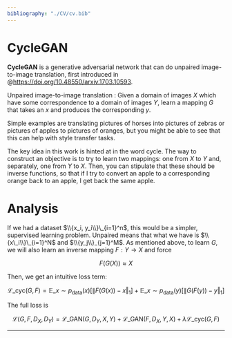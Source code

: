 ```yaml
---
bibliography: "./CV/cv.bib"
---
```


# CycleGAN

**CycleGAN** is a generative adversarial network that can do unpaired image-to-image translation, first introduced in @https://doi.org/10.48550/arxiv.1703.10593.

Unpaired image-to-image translation
: Given a domain of images $X$ which have some correspondence to a domain of images $Y$, learn a mapping $G$ that takes an $x$ and produces the corresponding $y$.

Simple examples are translating pictures of horses into pictures of zebras or pictures of apples to pictures of oranges, but you might be able to see that this can help with style transfer tasks.

The key idea in this work is hinted at in the word cycle. The way to construct an objective is to try to learn two mappings: one from $X$ to $Y$ and, separately, one from $Y$ to $X$. Then, you can stipulate that these should be inverse functions, so that if I try to convert an apple to a corresponding orange back to an apple, I get back the same apple.

# Analysis

If we had a dataset $\\{x_i, y_i\\}\_{i=1}^n$, this would be a simpler, supervised learning problem. Unpaired means that what we have is $\\{x\_i\\}\_{i=1}^N$ and $\\{y_j\\}_{j=1}^M$. As mentioned above, to learn $G$, we will also learn an inverse mapping $F: Y \to X$ and force

$$
F(G(X)) \approx X \tag{Cycle Consistency}
$$

Then, we get an intuitive loss term:

$$
\mathcal{L}\_{\text{cyc}}(G, F) = \mathbb{E}\_{x \sim p_{\text{data}}(x)}\big[ \lVert F(G(x)) - x \Vert_1  \big] + \mathbb{E}\_{x \sim p_{\text{data}}(y)}\big[ \lVert G(F(y)) - y \Vert_1  \big]
$$

The full loss is 

$$
\mathcal{L}(G, F, D_X, D_Y) = \mathcal{L}\_{\text{GAN}}(G, D_Y, X, Y) + \mathcal{L}\_{\text{GAN}}(F, D_X, Y, X) + \lambda \mathcal{L}\_{\text{cyc}}(G,F)
$$

---
